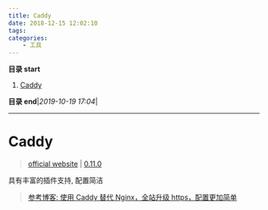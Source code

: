 ```yaml
---
title: Caddy
date: 2018-12-15 12:02:10
tags: 
categories: 
    - 工具
---
```


**目录 start**
 
1. [Caddy](#caddy)

**目录 end**|_2019-10-19 17:04_|
****************************************
# Caddy
> [official website](https://caddyserver.com/) | [0.11.0](https://bin-1253378665.cos.ap-guangzhou.myqcloud.com/caddy_v0.11.0_linux_amd64.tar.gz)

具有丰富的插件支持, 配置简洁

> [参考博客: 使用 Caddy 替代 Nginx，全站升级 https，配置更加简单](https://my.oschina.net/diamondfsd/blog/897301)


